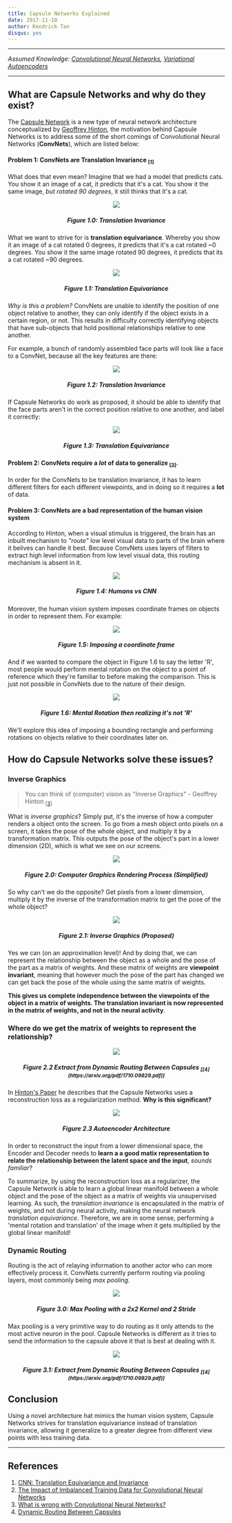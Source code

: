```yaml
---
title: Capsule Networks Explained
date: 2017-11-10
author: Kendrick Tan
disqus: yes
---
```


----

_Assumed Knowledge: [Convolutional Neural Networks](https://ujjwalkarn.me/2016/08/11/intuitive-explanation-convnets/), [Variational Autoencoders](http://kvfrans.com/variational-autoencoders-explained/)_

----

## What are Capsule Networks and why do they exist?

The [Capsule Network](https://arxiv.org/abs/1710.09829) is a new type of neural network architecture conceptualized by [Geoffrey Hinton](http://www.cs.toronto.edu/~hinton/), the motivation behind Capsule Networks is to address some of the short comings of Convolutional Neural Networks (__ConvNets__), which are listed below:

#### Problem 1: ConvNets are Translation Invariance [<sub>[1]</sub>](https://aboveintelligent.com/ml-cnn-translation-equivariance-and-invariance-da12e8ab7049)

What does that even mean? Imagine that we had a model that predicts cats. You show it an image of a cat, it predicts that it's a cat. You show it the same image, _but rotated 90 degrees_, it still thinks that it's a cat.

<center><img src="https://i.imgur.com/NUQ90C3.png"/></center>
<h5 align="center">Figure 1.0: Translation Invariance</h5>

What we want to strive for is __translation equivariance__. Whereby you show it an image of a cat rotated 0 degrees, it predicts that it's a cat rotated ~0 degrees. You show it the same image rotated 90 degrees, it predicts that its a cat rotated ~90 degrees.

<center><img src="https://i.imgur.com/eChagPp.png"/></center>
<h5 align="center">Figure 1.1: Translation Equivariance</h5>

_Why is this a problem?_ ConvNets are unable to identify the position of one object relative to another, they can only identify if the object exists in a certain region, or not. This results in difficulty correctly identifying objects that have sub-objects that hold positional relationships relative to one another.

For example, a bunch of randomly assembled face parts will look like a face to a ConvNet, because all the key features are there:

<center><img src="https://i.imgur.com/0ZyaPt3.png"/></center>
<h5 align="center">Figure 1.2: Translation Invariance</h5>

If Capsule Networks do work as proposed, it should be able to identify that the face parts aren't in the correct position relative to one another, and label it correctly:

<center><img src="https://i.imgur.com/mLt9suH.png"/></center>
<h5 align="center">Figure 1.3: Translation Equivariance</h5>

#### Problem 2: ConvNets require a _lot_ of data to generalize [<sub>[2]</sub>](https://www.kth.se/social/files/588617ebf2765401cfcc478c/PHensmanDMasko_dkand15.pdf).

In order for the ConvNets to be translation invariance, it has to learn different filters for each different viewpoints, and in doing so it requires a __lot__ of data.

#### Problem 3: ConvNets are a bad representation of the human vision system

According to Hinton, when a visual stimulus is triggered, the brain has an inbuilt mechanism to _"route"_ low level visual data to parts of the brain where it belives can handle it best. Because ConvNets uses layers of filters to extract high level information from low level visual data, this routing mechanism is absent in it.

<center><img src="https://i.imgur.com/CVtE4HG.png"/></center>
<h5 align="center">Figure 1.4: Humans vs CNN</h5>

Moreover, the human vision system imposes coordinate frames on objects in order to represent them. For example:

<center><img src="https://i.imgur.com/W8peps6.png"/></center>
<h5 align="center">Figure 1.5: Imposing a coordinate frame</h5>

And if we wanted to compare the object in Figure 1.6 to say the letter 'R', most people would perform mental rotation on the object to a point of reference which they're familiar to before making the comparison. This is just not possible in ConvNets due to the nature of their design.

<center><img src="https://thumbs.gfycat.com/PortlyGracefulBichonfrise-size_restricted.gif"/></center>
<h5 align="center">Figure 1.6: Mental Rotation then realizing it's not 'R'</h5>

We'll explore this idea of imposing a bounding rectangle and performing rotations on objects relative to their coordinates later on.

## How do Capsule Networks solve these issues?

### Inverse Graphics

> You can think of (computer) vision as "Inverse Graphics" - Geoffrey Hinton <sub>[[3](https://youtu.be/rTawFwUvnLE?t=1750)]</sub>

What is _inverse graphics_? Simply put, it's the inverse of how a computer renders a object onto the screen. To go from a mesh object onto pixels on a screen, it takes the pose of the whole object, and multiply it by a transformation matrix. This outputs the pose of the object's part in a lower dimension (2D), which is what we see on our screens.

<center><img src="https://i.imgur.com/DCmDyHl.png"/></center>
<h5 align="center">Figure 2.0: Computer Graphics Rendering Process (Simplified)</h5>

So why can't we do the opposite? Get pixels from a lower dimension, multiply it by the inverse of the transformation matrix to get the pose of the whole object?

<center><img src="https://i.imgur.com/fOqnQ3C.png"/></center>
<h5 align="center">Figure 2.1: Inverse Graphics (Proposed)</h5>

Yes we can (on an approximation level)! And by doing that, we can represent the relationship between the object as a whole and the pose of the part as a matrix of weights. And these matrix of weights are __viewpoint invariant__, meaning that however much the pose of the part has changed we can get back the pose of the whole using the same matrix of weights.

__This gives us complete independence between the viewpoints of the object in a matrix of weights. The translation invariant is now represented in the matrix of weights, and not in the neural activity__.

### Where do we get the matrix of weights to represent the relationship?

<center><img src="https://i.imgur.com/2fHUQrQ.png"/></center>
<h5 align="center">Figure 2.2 Extract from Dynamic Routing Between Capsules <sub>[[4](https://arxiv.org/pdf/1710.09829.pdf)]</sub></h5>

In [Hinton's Paper](https://arxiv.org/pdf/1710.09829.pdf) he describes that the Capsule Networks uses a reconstruction loss as a regularization method. __Why is this significant?__

<center><img src="https://i.imgur.com/eCmc5fR.jpg"></center>
<h5 align="center">Figure 2.3 Autoencoder Architecture</h5>

In order to reconstruct the input from a lower dimensional space, the Encoder and Decoder needs to __learn a a good matix representation to relate the relationship between the latent space and the input__, _sounds familiar_?

To summarize, by using the reconstruction loss as a regularizer, the Capsule Network is able to learn a global linear manifold between a whole object and the pose of the object as a matrix of weights via unsupervised learning. As such, the _translation invariance_ is encapsulated in the matrix of weights, and not during neural activity, making the neural network _translation equivariance_. Therefore, we are in some sense, performing a 'mental rotation and translation' of the image when it gets multiplied by the global linear manifold!

### Dynamic Routing

Routing is the act of relaying information to another actor who can more effectively process it. ConvNets currently perform routing via pooling layers, most commonly being _max pooling_.

<center><img src="https://qph.ec.quoracdn.net/main-qimg-8afedfb2f82f279781bfefa269bc6a90"/></center>
<h5 align="center">Figure 3.0: Max Pooling with a 2x2 Kernel and 2 Stride</h5>

Max pooling is a very primitive way to do routing as it only attends to the most active neuron in the pool. Capsule Networks is different as it tries to send the information to the capsule above it that is best at dealing with it.

<center><img src="https://i.imgur.com/Vd9kw7m.png"/></center>
<h5 align="center">Figure 3.1: Extract from Dynamic Routing Between Capsules <sub>[[4](https://arxiv.org/pdf/1710.09829.pdf)]</sub></h5>

## Conclusion

Using a novel architecture hat mimics the human vision system, Capsule Networks strives for translation equivariance instead of translation invariance, allowing it generalize to a greater degree from different view points with less training data.

----

## References

1. [CNN: Translation Equivariance and Invariance](https://aboveintelligent.com/ml-cnn-translation-equivariance-and-invariance-da12e8ab7049)
2. [The Impact of Imbalanced Training Data for Convolutional Neural Networks](https://www.kth.se/social/files/588617ebf2765401cfcc478c/PHensmanDMasko_dkand15.pdf)
3. [What is wrong with Convolutional Neural Networks?](https://youtu.be/rTawFwUvnLE)
4. [Dynamic Routing Between Capsules](https://arxiv.org/pdf/1710.09829.pdf)